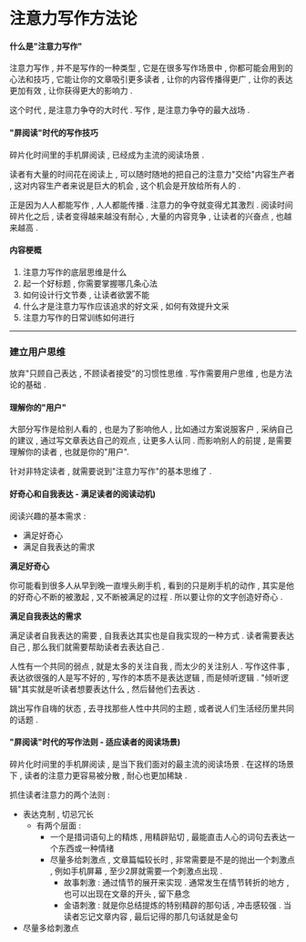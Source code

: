 # 注意力写作方法论

#### 什么是"注意力写作"

注意力写作 , 并不是写作的一种类型 , 它是在很多写作场景中 , 你都可能会用到的心法和技巧 , 它能让你的文章吸引更多读者 , 让你的内容传播得更广 , 让你的表达更加有效 , 让你获得更大的影响力 .

这个时代 , 是注意力争夺的大时代 . 写作 , 是注意力争夺的最大战场 .

#### "屏阅读"时代的写作技巧

碎片化时间里的手机屏阅读 , 已经成为主流的阅读场景 .

读者有大量的时间花在阅读上 , 可以随时随地的把自己的注意力"交给"内容生产者 , 这对内容生产者来说是巨大的机会 , 这个机会是开放给所有人的 .

正是因为人人都能写作 , 人人都能传播 . 注意力的争夺就变得尤其激烈 . 阅读时间碎片化之后 , 读者变得越来越没有耐心 , 大量的内容竞争 , 让读者的兴奋点 , 也越来越高 .

#### 内容梗概

1. 注意力写作的底层思维是什么
2. 起一个好标题 , 你需要掌握哪几条心法
3. 如何设计行文节奏 , 让读者欲罢不能
4. 什么才是注意力写作应该追求的好文采 , 如何有效提升文采
5. 注意力写作的日常训练如何进行

---

### 建立用户思维

放弃"只顾自己表达 , 不顾读者接受"的习惯性思维 . 写作需要用户思维 , 也是方法论的基础 .

#### 理解你的"用户"

大部分写作是给别人看的 , 也是为了影响他人 , 比如通过方案说服客户 , 采纳自己的建议 , 通过写文章表达自己的观点 , 让更多人认同 . 而影响别人的前提 , 是需要理解你的读者 , 也就是你的"用户".

针对非特定读者 , 就需要说到"注意力写作"的基本思维了 .

#### 好奇心和自我表达 - 满足读者的阅读动机\)

阅读兴趣的基本需求 :

* 满足好奇心
* 满足自我表达的需求

**满足好奇心**

你可能看到很多人从早到晚一直埋头刷手机 , 看到的只是刷手机的动作 , 其实是他的好奇心不断的被激起 , 又不断被满足的过程 . 所以要让你的文字创造好奇心 .

**满足自我表达的需求**

满足读者自我表达的需要 , 自我表达其实也是自我实现的一种方式 . 读者需要表达自己 , 那么我们就需要帮助读者去表达自己 .

人性有一个共同的弱点 , 就是太多的关注自我 , 而太少的关注别人 . 写作这件事 , 表达欲很强的人是写不好的 , 写作的本质不是表达逻辑 , 而是倾听逻辑 . "倾听逻辑"其实就是听读者想要表达什么 , 然后替他们去表达 .

跳出写作自嗨的状态 , 去寻找那些人性中共同的主题 , 或者说人们生活经历里共同的话题 .

#### "屏阅读"时代的写作法则 - 适应读者的阅读场景\)

碎片化时间里的手机屏阅读 , 是当下我们面对的最主流的阅读场景 . 在这样的场景下 , 读者的注意力更容易被分散 , 耐心也更加稀缺 .

抓住读者注意力的两个法则 :

* 表达克制 , 切忌冗长
  * 有两个层面 : 
    * 一个是措词语句上的精炼 , 用精辟贴切 , 最能直击人心的词句去表达一个东西或一种情绪
    * 尽量多给刺激点 , 文章篇幅较长时 , 非常需要是不是的抛出一个刺激点 , 例如手机屏幕 , 至少2屏就需要一个刺激点出现 . 
      * 故事刺激 : 通过情节的展开来实现 . 通常发生在情节转折的地方 , 也可以出现在文章的开头 , 留下悬念
      * 金语刺激 : 就是你总结提炼的特别精辟的那句话 , 冲击感较强 . 当读者忘记文章内容 , 最后记得的那几句话就是金句
* 尽量多给刺激点



